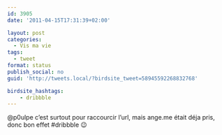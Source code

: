 ```yaml
---
id: 3905
date: '2011-04-15T17:31:39+02:00'

layout: post
categories:
  - Vis ma vie
tags:
  - tweet
format: status
publish_social: no
guid: 'http://tweets.local/?birdsite_tweet=58945592268832768'

birdsite_hashtags:
    - dribbble
---
```


@p0ulpe c’est surtout pour raccourcir l’url, mais ange.me était déja pris, donc bon effet #dribbble 😉
